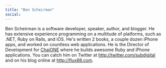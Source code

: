 ```yaml
---
title: "Ben Scheirman"
social: 
---
```

Ben Scheirman is a software developer, speaker, author, and blogger. He has extensive experience programming on a multitude of platforms, such as .NET, Ruby on Rails, and iOS.  He's written 2 books, a couple dozen iPhone apps, and worked on countless web applications.  He is the Director of Development for <a href="http://chaione.com/" target="_blank">ChaiONE</a> where he builds awesome Ruby and iPhone applications. You can catch him on Twitter at <a href="http://twitter.com/subdigital" target="_blank">http://twitter.com/subdigital</a> and on his blog  online at <a href="http://flux88.com/" target="_blank">http://flux88.com</a>.
<!--more-->
<!--excerpt-->
